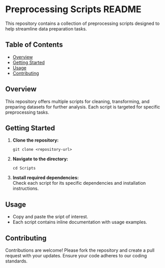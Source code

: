 # Preprocessing Scripts README

This repository contains a collection of preprocessing scripts designed to help streamline data preparation tasks.

## Table of Contents
- [Overview](#overview)
- [Getting Started](#getting-started)
- [Usage](#usage)
- [Contributing](#contributing)

## Overview
This repository offers multiple scripts for cleaning, transforming, and preparing datasets for further analysis. Each script is targeted for specific preprocessing tasks.

## Getting Started
1. **Clone the repository:**
    ```
    git clone <repository-url>
    ```
2. **Navigate to the directory:**
    ```
    cd Scripts
    ```
3. **Install required dependencies:**  
    Check each script for its specific dependencies and installation instructions.

## Usage
- Copy and paste the sript of interest.
- Each script contains inline documentation with usage examples.  

## Contributing
Contributions are welcome! Please fork the repository and create a pull request with your updates. Ensure your code adheres to our coding standards.